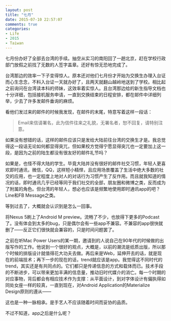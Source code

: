 ```yaml
---
layout: post
title: "七月"
date: 2015-07-10 22:57:07
comments: true
categories:
- Life
- 2015
- Taiwan
---
```



七月份办好了全部去台湾的手续。抽空从实习的南阳回了一趟北京，赶在学校行政部门放假之前找了无数的人签字盖章。还好有惊无恐地完成了。<!-- more -->

台湾那边的效率一下子变得惊人。原本还对他们七月份才开始为交换生办理入台证而心生念念，不料入台证一天就办好了，且两天就翻山越岭地送到了学校。相比起之前询问在台湾读本科的师妹，这效率着实惊人。且台湾那边给的新生指导文档也十分详细，包括接机服务申请，一直到交换结束的日程安排，都在邮件中详细列举，少去了许多发邮件垂询的麻烦。

看他们发过来的邮件的时候我发现，在邮件的末尾，特意写着这样一段话：

>Email来信请署名，此为信件往来之礼貌，无署名者，恕不回复，请特别注意。


如果没有想错的话，这样的邮件应该只是发给大陆前往台湾的交换生才是。我总觉得这一段话无论如何都显得突兀，但如果校方觉得宁愿显得突兀也一定要加上这一段，是因为之前的陆生都没有很友好的邮件礼节吗？

如果是，也怪不得大陆的学生。毕竟大陆并没有很好的邮件社交习惯，年轻人更喜欢即时通讯，微信，QQ，这样短小精悍，且应用场景覆盖了生活中绝大多数的社交的应用，也一定程度上地对人的对话行为习惯产生了反作用。而且就我知道的情况的话，即时通讯几乎已经等同于我们社交的全部，朋友圈和微博之类，反而成为了附属的角色。但台湾的年轻人，想必也应该是频繁地使用即时通讯app的吧？Line和FB Message之类。

等到过去了，大概就会认识到是怎么一回事。

将Nexus 5刷上了Android M preview。流畅了不少，也放得下更多的Podcast了。没有体会到太多的bug，只是偶尔会有一些app不兼容。不兼容的app很快就删了——反正它们很快就会兼容的，只是时间问题罢了。

之前在听Mac Power Users的某一期，邀请到的人说自己在90年代的时候做的出版写作的工作。他说到一个很好的观点，大概是，以前的潮流是纸质出版，所以那个时候的排版设计就值得花大功夫去做。再后来是Web，延伸开去的话，就是现在的前端技术；再下一步的现在的话，trend就应该是app。我觉得这不同时代的trend，其实还是有共同点的。它们都只是传递信息的方式和载体而已。技术手段的不断进步，可以带来更加丰满的信息量，推动旧时代媒介的消亡。每一个时期的对应事物，背后都会有相应技术作为支撑：从平面设计，到对字体设计有偏执得如同处女座一样的较真，一直到现在，对Android Application的Materialize Design原则的遵从——

这也是一种一脉相承。是手艺人不应该随着时间而妥协的品质。

不过不知道，app之后是什么呢？